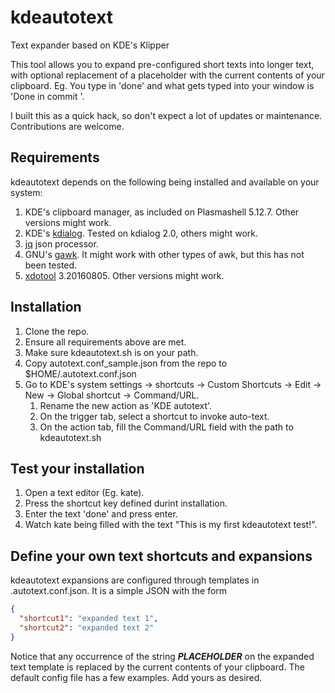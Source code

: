 # kdeautotext
Text expander based on KDE's Klipper

This tool allows you to expand pre-configured short texts into longer text, with optional replacement of a placeholder with  the current contents of your clipboard. Eg. You type in 'done' and what gets typed into your window is 'Done in commit <contents of your clipboard>'. 

I built this as a quick hack, so don't expect a lot of updates or maintenance. Contributions are welcome.

## Requirements
kdeautotext depends on the following being installed and available on your system:

1. KDE's clipboard manager, as included on Plasmashell 5.12.7. Other versions might work. 
1. KDE's [kdialog](https://techbase.kde.org/Development/Tutorials/Shell_Scripting_with_KDE_Dialogs). Tested on kdialog 2.0, others might work.
1. [jq](https://stedolan.github.io/jq/) json processor.
1. GNU's [gawk](https://www.gnu.org/software/gawk/). It might work with other types of awk, but this has not been tested.
1. [xdotool](https://www.semicomplete.com/projects/xdotool/) 3.20160805. Other versions might work.

## Installation
1. Clone the repo.
1. Ensure all requirements above are met.
1. Make sure kdeautotext.sh is on your path.
1. Copy autotext.conf_sample.json from the repo to $HOME/.autotext.conf.json
1. Go to KDE's system settings -> shortcuts -> Custom Shortcuts -> Edit -> New -> Global shortcut -> Command/URL.
   1. Rename the new action as 'KDE autotext'.
   1. On the trigger tab, select a shortcut to invoke auto-text.
   1. On the action tab, fill the Command/URL field with the path to kdeautotext.sh

## Test your installation
1. Open a text editor (Eg. kate).
1. Press the shortcut key defined durint installation. 
1. Enter the text 'done' and press enter.
1. Watch kate being filled with the text "This is my first kdeautotext test!". 

## Define your own text shortcuts and expansions
kdeautotext expansions are configured through templates in .autotext.conf.json. It is a simple JSON with the form 
```json
{
  "shortcut1": "expanded text 1",
  "shortcut2": "expanded text 2"
}
```

Notice that any occurrence of the string ___PLACEHOLDER___ on the expanded text template is replaced by the current contents of your clipboard. The default config file has a few examples. Add yours as desired.

